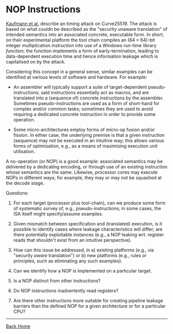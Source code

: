# NOP Instructions

[Kaufmann et al.](https://doi.org/10.1007/978-3-319-48965-0_36)
describe an timing attack on Curve25519.  The attack is based on
what couldn be described as the "security unaware translation" of
intended semantics into an associated concrete, executable form.
In short, on their experimental platform the tool chain compiles
an $( 64 \times 64 )$-bit integer multiplication *instruction*
into use of a Windows run-time library *function*; the function
implements a form of early-termination, leading to data-dependent
execution time and hence information leakage which is capitalised
on by the attack.

Considering this concept in a general sense, similar examples can
be identified at various levels of software and hardware.  For
example:

- An assembler will typically support a suite of target-dependent
  pseudo-instructions; said instructions essentially act as macros,
  and are translated into a (sequence of) concrete instructions by
  the assembler.  Sometimes pseudo-instructions are used as a form
  of short-hand for complex and/or common tasks; sometimes they
  are used to avoid requiring a dedicated concrete instruction in
  order to provide some operation.

- Some micro-architectures employ forms of micro-op fusion and/or
  fission.  In either case, the underlying premise is that a given
  instruction (sequence) may not be executed in an intuitive way;
  this allows various forms of optimisation, e.g., as a means of
  maximising execution unit utilisation.

A no-operation (or NOP) is a good example: associated semantics may
be delivered by a dedicating encoding, or through use of an existing
instruction whose semantics are the same.  Likewise, processor cores
may execute NOPs in different ways; for example, they may or may not
be squashed at the decode stage.

Questions:
1. For each target (processor plus tool-chain), can we produce some
   form of systematic survey of, e.g., pseudo-instructions; in some
   cases, the ISA itself might specify/assume examples.
2. Given mismatch between specification and (translated) execution,
   is it possible to identify cases where leakage characteristics
   will differ; are there potentially exploitable instances (e.g.,
   a NOP leaking wrt. register reads that shouldn't exist from an
   intuitive perspective).
3. How can this issue be addressed, in a) existing platforms (e.g.,
   via "security *aware* translation") or b) new platforms (e.g.,
   rules or principles, such as eliminating any such examples).

4. Can we identify how a NOP is implemented on a particular target.
5. Is a NOP distinct from other instructions?
6. Do NOP instructions inadvertently read registers?
7. Are there other instructions more suitable for creating pipeline
   leakage barriers than the defined NOP for a given architecture
   or for a particular CPU?

---

[Back Home](../../README.md)

